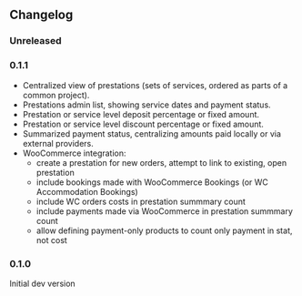 ## Changelog

### Unreleased

### 0.1.1

- Centralized view of prestations (sets of services, ordered as parts of a common project).
- Prestations admin list, showing service dates and payment status.
- Prestation or service level deposit percentage or fixed amount.
- Prestation or service level discount percentage or fixed amount.
- Summarized payment status, centralizing amounts paid locally or via external providers.
- WooCommerce integration:
  - create a prestation for new orders, attempt to link to existing, open prestation
  - include bookings made with WooCommerce Bookings (or WC Accommodation Bookings)
  - include WC orders costs in prestation summmary count
  - include payments made via WooCommerce in prestation summmary count
  - allow defining payment-only products to count only payment in stat, not cost

### 0.1.0
Initial dev version
